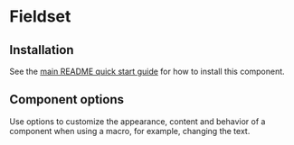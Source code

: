 # Fieldset

## Installation

See the [main README quick start guide](https://designsystem.digital.gov/) for how to install this component.
## Component options

Use options to customize the appearance, content and behavior of a component when using a macro, for example, changing the text.
